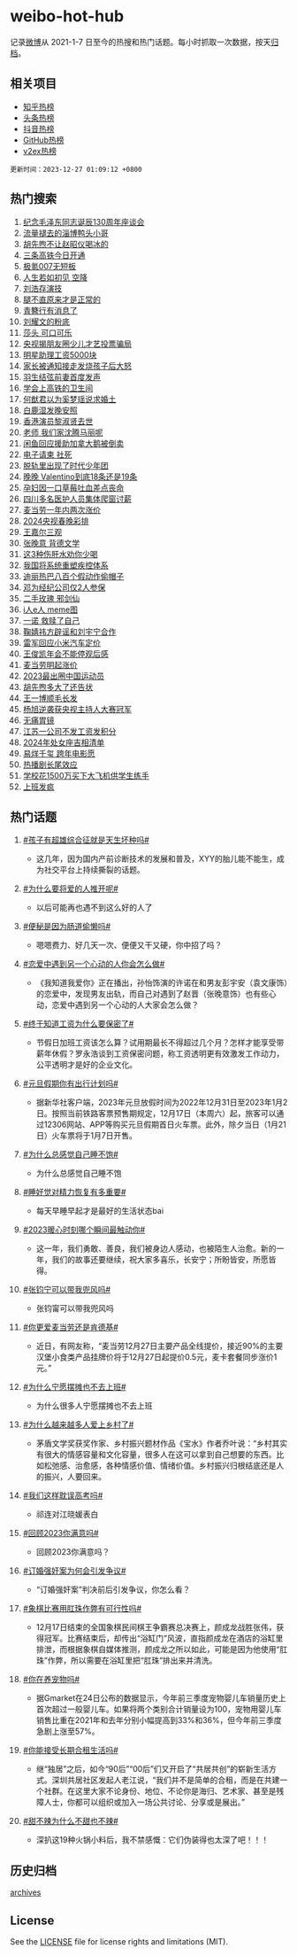 # weibo-hot-hub

记录[微博](https://www.weibo.com)从 2021-1-7 日至今的热搜和热门话题。每小时抓取一次数据，按天[归档](archives)。

## 相关项目

- [知乎热榜](https://github.com/lonnyzhang423/zhihu-hot-hub)
- [头条热榜](https://github.com/lonnyzhang423/toutiao-hot-hub)
- [抖音热榜](https://github.com/lonnyzhang423/douyin-hot-hub)
- [GitHub热榜](https://github.com/lonnyzhang423/github-hot-hub)
- [v2ex热榜](https://github.com/lonnyzhang423/v2ex-hot-hub)


`更新时间：2023-12-27 01:09:12 +0800`

## 热门搜索

1. [纪念毛泽东同志诞辰130周年座谈会](https://m.weibo.cn/search?containerid=100103type%3D1%26t%3D10%26q%3D%23%E7%BA%AA%E5%BF%B5%E6%AF%9B%E6%B3%BD%E4%B8%9C%E5%90%8C%E5%BF%97%E8%AF%9E%E8%BE%B0130%E5%91%A8%E5%B9%B4%E5%BA%A7%E8%B0%88%E4%BC%9A%23&stream_entry_id=51&isnewpage=1&extparam=seat%3D1%26dgr%3D0%26filter_type%3Drealtimehot%26c_type%3D51%26q%3D%2523%25E7%25BA%25AA%25E5%25BF%25B5%25E6%25AF%259B%25E6%25B3%25BD%25E4%25B8%259C%25E5%2590%258C%25E5%25BF%2597%25E8%25AF%259E%25E8%25BE%25B0130%25E5%2591%25A8%25E5%25B9%25B4%25E5%25BA%25A7%25E8%25B0%2588%25E4%25BC%259A%2523%26cate%3D10103%26stream_entry_id%3D51%26pos%3D0%26display_time%3D1703610550%26pre_seqid%3D170361055066201630527)
1. [流量褪去的淄博鸭头小哥](https://m.weibo.cn/search?containerid=100103type%3D1%26t%3D10%26q%3D%23%E6%B5%81%E9%87%8F%E8%A4%AA%E5%8E%BB%E7%9A%84%E6%B7%84%E5%8D%9A%E9%B8%AD%E5%A4%B4%E5%B0%8F%E5%93%A5%23&stream_entry_id=31&isnewpage=1&extparam=seat%3D1%26c_type%3D31%26band_rank%3D1%26q%3D%2523%25E6%25B5%2581%25E9%2587%258F%25E8%25A4%25AA%25E5%258E%25BB%25E7%259A%2584%25E6%25B7%2584%25E5%258D%259A%25E9%25B8%25AD%25E5%25A4%25B4%25E5%25B0%258F%25E5%2593%25A5%2523%26pos%3D0%26flag%3D32768%26filter_type%3Drealtimehot%26dgr%3D0%26realpos%3D1%26stream_entry_id%3D31%26cate%3D5001%26lcate%3D5001%26display_time%3D1703610550%26pre_seqid%3D170361055066201630527)
1. [胡先煦不让赵昭仪喝冰的](https://m.weibo.cn/search?containerid=100103type%3D1%26t%3D10%26q%3D%23%E8%83%A1%E5%85%88%E7%85%A6%E4%B8%8D%E8%AE%A9%E8%B5%B5%E6%98%AD%E4%BB%AA%E5%96%9D%E5%86%B0%E7%9A%84%23&stream_entry_id=31&isnewpage=1&extparam=seat%3D1%26c_type%3D31%26band_rank%3D2%26q%3D%2523%25E8%2583%25A1%25E5%2585%2588%25E7%2585%25A6%25E4%25B8%258D%25E8%25AE%25A9%25E8%25B5%25B5%25E6%2598%25AD%25E4%25BB%25AA%25E5%2596%259D%25E5%2586%25B0%25E7%259A%2584%2523%26pos%3D1%26flag%3D1%26filter_type%3Drealtimehot%26dgr%3D0%26realpos%3D2%26stream_entry_id%3D31%26cate%3D5001%26lcate%3D5001%26display_time%3D1703610550%26pre_seqid%3D170361055066201630527)
1. [三条高铁今日开通](https://m.weibo.cn/search?containerid=100103type%3D1%26t%3D10%26q%3D%23%E4%B8%89%E6%9D%A1%E9%AB%98%E9%93%81%E4%BB%8A%E6%97%A5%E5%BC%80%E9%80%9A%23&stream_entry_id=31&isnewpage=1&extparam=seat%3D1%26c_type%3D31%26band_rank%3D3%26q%3D%2523%25E4%25B8%2589%25E6%259D%25A1%25E9%25AB%2598%25E9%2593%2581%25E4%25BB%258A%25E6%2597%25A5%25E5%25BC%2580%25E9%2580%259A%2523%26pos%3D2%26flag%3D0%26filter_type%3Drealtimehot%26dgr%3D0%26realpos%3D3%26stream_entry_id%3D31%26cate%3D5001%26lcate%3D5001%26display_time%3D1703610550%26pre_seqid%3D170361055066201630527)
1. [极氪007无短板](https://m.weibo.cn/search?containerid=100103type%3D1%26t%3D10%26q%3D%23%E6%9E%81%E6%B0%AA007%E6%97%A0%E7%9F%AD%E6%9D%BF%23&stream_entry_id=31&isnewpage=1&extparam=seat%3D1%26c_type%3D31%26band_rank%3D4%26q%3D%2523%25E6%259E%2581%25E6%25B0%25AA007%25E6%2597%25A0%25E7%259F%25AD%25E6%259D%25BF%2523%26pos%3D3%26is_ad_pos%3D1%26adid%3D216081%26filter_type%3Drealtimehot%26dgr%3D0%26stream_entry_id%3D31%26cate%3D5001%26topic_ad%3D1%26lcate%3D5001%26display_time%3D1703610550%26pre_seqid%3D170361055066201630527)
1. [人生若如初见 空降](https://m.weibo.cn/search?containerid=100103type%3D1%26t%3D10%26q%3D%E4%BA%BA%E7%94%9F%E8%8B%A5%E5%A6%82%E5%88%9D%E8%A7%81+%E7%A9%BA%E9%99%8D&stream_entry_id=31&isnewpage=1&extparam=seat%3D1%26c_type%3D31%26band_rank%3D4%26q%3D%25E4%25BA%25BA%25E7%2594%259F%25E8%258B%25A5%25E5%25A6%2582%25E5%2588%259D%25E8%25A7%2581%2520%25E7%25A9%25BA%25E9%2599%258D%26pos%3D4%26flag%3D2%26filter_type%3Drealtimehot%26dgr%3D0%26realpos%3D4%26stream_entry_id%3D31%26cate%3D5001%26lcate%3D5001%26display_time%3D1703610550%26pre_seqid%3D170361055066201630527)
1. [刘浩存演技](https://m.weibo.cn/search?containerid=100103type%3D1%26t%3D10%26q%3D%E5%88%98%E6%B5%A9%E5%AD%98%E6%BC%94%E6%8A%80&stream_entry_id=31&isnewpage=1&extparam=seat%3D1%26c_type%3D31%26band_rank%3D5%26q%3D%25E5%2588%2598%25E6%25B5%25A9%25E5%25AD%2598%25E6%25BC%2594%25E6%258A%2580%26pos%3D5%26flag%3D0%26filter_type%3Drealtimehot%26dgr%3D0%26realpos%3D5%26stream_entry_id%3D31%26cate%3D5001%26lcate%3D5001%26display_time%3D1703610550%26pre_seqid%3D170361055066201630527)
1. [腿不直原来才是正常的](https://m.weibo.cn/search?containerid=100103type%3D1%26t%3D10%26q%3D%E8%85%BF%E4%B8%8D%E7%9B%B4%E5%8E%9F%E6%9D%A5%E6%89%8D%E6%98%AF%E6%AD%A3%E5%B8%B8%E7%9A%84&stream_entry_id=31&isnewpage=1&extparam=seat%3D1%26c_type%3D31%26band_rank%3D6%26q%3D%25E8%2585%25BF%25E4%25B8%258D%25E7%259B%25B4%25E5%258E%259F%25E6%259D%25A5%25E6%2589%258D%25E6%2598%25AF%25E6%25AD%25A3%25E5%25B8%25B8%25E7%259A%2584%26pos%3D6%26flag%3D2%26filter_type%3Drealtimehot%26dgr%3D0%26realpos%3D6%26stream_entry_id%3D31%26cate%3D5001%26lcate%3D5001%26display_time%3D1703610550%26pre_seqid%3D170361055066201630527)
1. [青簪行有消息了](https://m.weibo.cn/search?containerid=100103type%3D1%26t%3D10%26q%3D%E9%9D%92%E7%B0%AA%E8%A1%8C%E6%9C%89%E6%B6%88%E6%81%AF%E4%BA%86&stream_entry_id=31&isnewpage=1&extparam=seat%3D1%26c_type%3D31%26band_rank%3D7%26q%3D%25E9%259D%2592%25E7%25B0%25AA%25E8%25A1%258C%25E6%259C%2589%25E6%25B6%2588%25E6%2581%25AF%25E4%25BA%2586%26pos%3D7%26flag%3D0%26filter_type%3Drealtimehot%26dgr%3D0%26realpos%3D7%26stream_entry_id%3D31%26cate%3D5001%26lcate%3D5001%26display_time%3D1703610550%26pre_seqid%3D170361055066201630527)
1. [刘耀文的粉底](https://m.weibo.cn/search?containerid=100103type%3D1%26t%3D10%26q%3D%23%E5%88%98%E8%80%80%E6%96%87%E7%9A%84%E7%B2%89%E5%BA%95%23&stream_entry_id=31&isnewpage=1&extparam=seat%3D1%26c_type%3D31%26band_rank%3D8%26q%3D%2523%25E5%2588%2598%25E8%2580%2580%25E6%2596%2587%25E7%259A%2584%25E7%25B2%2589%25E5%25BA%2595%2523%26pos%3D8%26flag%3D1%26filter_type%3Drealtimehot%26dgr%3D0%26realpos%3D8%26stream_entry_id%3D31%26cate%3D5001%26lcate%3D5001%26display_time%3D1703610550%26pre_seqid%3D170361055066201630527)
1. [莎头 可口可乐](https://m.weibo.cn/search?containerid=100103type%3D1%26t%3D10%26q%3D%E8%8E%8E%E5%A4%B4+%E5%8F%AF%E5%8F%A3%E5%8F%AF%E4%B9%90&stream_entry_id=31&isnewpage=1&extparam=seat%3D1%26c_type%3D31%26band_rank%3D9%26q%3D%25E8%258E%258E%25E5%25A4%25B4%2520%25E5%258F%25AF%25E5%258F%25A3%25E5%258F%25AF%25E4%25B9%2590%26pos%3D9%26flag%3D0%26filter_type%3Drealtimehot%26dgr%3D0%26realpos%3D9%26stream_entry_id%3D31%26cate%3D5001%26lcate%3D5001%26display_time%3D1703610550%26pre_seqid%3D170361055066201630527)
1. [央视揭朋友圈少儿才艺投票骗局](https://m.weibo.cn/search?containerid=100103type%3D1%26t%3D10%26q%3D%23%E5%A4%AE%E8%A7%86%E6%8F%AD%E6%9C%8B%E5%8F%8B%E5%9C%88%E5%B0%91%E5%84%BF%E6%89%8D%E8%89%BA%E6%8A%95%E7%A5%A8%E9%AA%97%E5%B1%80%23&stream_entry_id=31&isnewpage=1&extparam=seat%3D1%26c_type%3D31%26band_rank%3D10%26q%3D%2523%25E5%25A4%25AE%25E8%25A7%2586%25E6%258F%25AD%25E6%259C%258B%25E5%258F%258B%25E5%259C%2588%25E5%25B0%2591%25E5%2584%25BF%25E6%2589%258D%25E8%2589%25BA%25E6%258A%2595%25E7%25A5%25A8%25E9%25AA%2597%25E5%25B1%2580%2523%26pos%3D10%26flag%3D0%26filter_type%3Drealtimehot%26dgr%3D0%26realpos%3D10%26stream_entry_id%3D31%26cate%3D5001%26lcate%3D5001%26display_time%3D1703610550%26pre_seqid%3D170361055066201630527)
1. [明星助理工资5000块](https://m.weibo.cn/search?containerid=100103type%3D1%26t%3D10%26q%3D%E6%98%8E%E6%98%9F%E5%8A%A9%E7%90%86%E5%B7%A5%E8%B5%845000%E5%9D%97&stream_entry_id=31&isnewpage=1&extparam=seat%3D1%26c_type%3D31%26band_rank%3D11%26q%3D%25E6%2598%258E%25E6%2598%259F%25E5%258A%25A9%25E7%2590%2586%25E5%25B7%25A5%25E8%25B5%25845000%25E5%259D%2597%26pos%3D11%26flag%3D2%26filter_type%3Drealtimehot%26dgr%3D0%26realpos%3D11%26stream_entry_id%3D31%26cate%3D5001%26lcate%3D5001%26display_time%3D1703610550%26pre_seqid%3D170361055066201630527)
1. [家长被通知接走发烧孩子后大怒](https://m.weibo.cn/search?containerid=100103type%3D1%26t%3D10%26q%3D%23%E5%AE%B6%E9%95%BF%E8%A2%AB%E9%80%9A%E7%9F%A5%E6%8E%A5%E8%B5%B0%E5%8F%91%E7%83%A7%E5%AD%A9%E5%AD%90%E5%90%8E%E5%A4%A7%E6%80%92%23&stream_entry_id=31&isnewpage=1&extparam=seat%3D1%26c_type%3D31%26band_rank%3D12%26q%3D%2523%25E5%25AE%25B6%25E9%2595%25BF%25E8%25A2%25AB%25E9%2580%259A%25E7%259F%25A5%25E6%258E%25A5%25E8%25B5%25B0%25E5%258F%2591%25E7%2583%25A7%25E5%25AD%25A9%25E5%25AD%2590%25E5%2590%258E%25E5%25A4%25A7%25E6%2580%2592%2523%26pos%3D12%26flag%3D2%26filter_type%3Drealtimehot%26dgr%3D0%26realpos%3D12%26stream_entry_id%3D31%26cate%3D5001%26lcate%3D5001%26display_time%3D1703610550%26pre_seqid%3D170361055066201630527)
1. [羽生结弦前妻首度发声](https://m.weibo.cn/search?containerid=100103type%3D1%26t%3D10%26q%3D%23%E7%BE%BD%E7%94%9F%E7%BB%93%E5%BC%A6%E5%89%8D%E5%A6%BB%E9%A6%96%E5%BA%A6%E5%8F%91%E5%A3%B0%23&stream_entry_id=31&isnewpage=1&extparam=seat%3D1%26c_type%3D31%26band_rank%3D13%26q%3D%2523%25E7%25BE%25BD%25E7%2594%259F%25E7%25BB%2593%25E5%25BC%25A6%25E5%2589%258D%25E5%25A6%25BB%25E9%25A6%2596%25E5%25BA%25A6%25E5%258F%2591%25E5%25A3%25B0%2523%26pos%3D13%26flag%3D2%26filter_type%3Drealtimehot%26dgr%3D0%26realpos%3D13%26stream_entry_id%3D31%26cate%3D5001%26lcate%3D5001%26display_time%3D1703610550%26pre_seqid%3D170361055066201630527)
1. [学会上高铁的卫生间](https://m.weibo.cn/search?containerid=100103type%3D1%26t%3D10%26q%3D%E5%AD%A6%E4%BC%9A%E4%B8%8A%E9%AB%98%E9%93%81%E7%9A%84%E5%8D%AB%E7%94%9F%E9%97%B4&stream_entry_id=31&isnewpage=1&extparam=seat%3D1%26c_type%3D31%26band_rank%3D14%26q%3D%25E5%25AD%25A6%25E4%25BC%259A%25E4%25B8%258A%25E9%25AB%2598%25E9%2593%2581%25E7%259A%2584%25E5%258D%25AB%25E7%2594%259F%25E9%2597%25B4%26pos%3D14%26flag%3D1%26filter_type%3Drealtimehot%26dgr%3D0%26realpos%3D14%26stream_entry_id%3D31%26cate%3D5001%26lcate%3D5001%26display_time%3D1703610550%26pre_seqid%3D170361055066201630527)
1. [何猷君以为奚梦瑶说求婚土](https://m.weibo.cn/search?containerid=100103type%3D1%26t%3D10%26q%3D%E4%BD%95%E7%8C%B7%E5%90%9B%E4%BB%A5%E4%B8%BA%E5%A5%9A%E6%A2%A6%E7%91%B6%E8%AF%B4%E6%B1%82%E5%A9%9A%E5%9C%9F&stream_entry_id=31&isnewpage=1&extparam=seat%3D1%26c_type%3D31%26band_rank%3D15%26q%3D%25E4%25BD%2595%25E7%258C%25B7%25E5%2590%259B%25E4%25BB%25A5%25E4%25B8%25BA%25E5%25A5%259A%25E6%25A2%25A6%25E7%2591%25B6%25E8%25AF%25B4%25E6%25B1%2582%25E5%25A9%259A%25E5%259C%259F%26pos%3D15%26flag%3D2%26filter_type%3Drealtimehot%26dgr%3D0%26realpos%3D15%26stream_entry_id%3D31%26cate%3D5001%26lcate%3D5001%26display_time%3D1703610550%26pre_seqid%3D170361055066201630527)
1. [白鹿湿发晚安照](https://m.weibo.cn/search?containerid=100103type%3D1%26t%3D10%26q%3D%23%E7%99%BD%E9%B9%BF%E6%B9%BF%E5%8F%91%E6%99%9A%E5%AE%89%E7%85%A7%23&stream_entry_id=31&isnewpage=1&extparam=seat%3D1%26c_type%3D31%26band_rank%3D16%26q%3D%2523%25E7%2599%25BD%25E9%25B9%25BF%25E6%25B9%25BF%25E5%258F%2591%25E6%2599%259A%25E5%25AE%2589%25E7%2585%25A7%2523%26pos%3D16%26flag%3D1%26filter_type%3Drealtimehot%26dgr%3D0%26realpos%3D16%26stream_entry_id%3D31%26cate%3D5001%26lcate%3D5001%26display_time%3D1703610550%26pre_seqid%3D170361055066201630527)
1. [香港演员黎淑贤去世](https://m.weibo.cn/search?containerid=100103type%3D1%26t%3D10%26q%3D%23%E9%A6%99%E6%B8%AF%E6%BC%94%E5%91%98%E9%BB%8E%E6%B7%91%E8%B4%A4%E5%8E%BB%E4%B8%96%23&stream_entry_id=31&isnewpage=1&extparam=seat%3D1%26c_type%3D31%26band_rank%3D17%26q%3D%2523%25E9%25A6%2599%25E6%25B8%25AF%25E6%25BC%2594%25E5%2591%2598%25E9%25BB%258E%25E6%25B7%2591%25E8%25B4%25A4%25E5%258E%25BB%25E4%25B8%2596%2523%26pos%3D17%26flag%3D2%26filter_type%3Drealtimehot%26dgr%3D0%26realpos%3D17%26stream_entry_id%3D31%26cate%3D5001%26lcate%3D5001%26display_time%3D1703610550%26pre_seqid%3D170361055066201630527)
1. [老师 我们家沈腾马丽呢](https://m.weibo.cn/search?containerid=100103type%3D1%26t%3D10%26q%3D%E8%80%81%E5%B8%88+%E6%88%91%E4%BB%AC%E5%AE%B6%E6%B2%88%E8%85%BE%E9%A9%AC%E4%B8%BD%E5%91%A2&stream_entry_id=31&isnewpage=1&extparam=seat%3D1%26c_type%3D31%26band_rank%3D18%26q%3D%25E8%2580%2581%25E5%25B8%2588%2520%25E6%2588%2591%25E4%25BB%25AC%25E5%25AE%25B6%25E6%25B2%2588%25E8%2585%25BE%25E9%25A9%25AC%25E4%25B8%25BD%25E5%2591%25A2%26pos%3D18%26flag%3D2%26filter_type%3Drealtimehot%26dgr%3D0%26realpos%3D18%26stream_entry_id%3D31%26cate%3D5001%26lcate%3D5001%26display_time%3D1703610550%26pre_seqid%3D170361055066201630527)
1. [闲鱼回应援助加拿大鹅被倒卖](https://m.weibo.cn/search?containerid=100103type%3D1%26t%3D10%26q%3D%23%E9%97%B2%E9%B1%BC%E5%9B%9E%E5%BA%94%E6%8F%B4%E5%8A%A9%E5%8A%A0%E6%8B%BF%E5%A4%A7%E9%B9%85%E8%A2%AB%E5%80%92%E5%8D%96%23&stream_entry_id=31&isnewpage=1&extparam=seat%3D1%26c_type%3D31%26band_rank%3D19%26q%3D%2523%25E9%2597%25B2%25E9%25B1%25BC%25E5%259B%259E%25E5%25BA%2594%25E6%258F%25B4%25E5%258A%25A9%25E5%258A%25A0%25E6%258B%25BF%25E5%25A4%25A7%25E9%25B9%2585%25E8%25A2%25AB%25E5%2580%2592%25E5%258D%2596%2523%26pos%3D19%26flag%3D0%26filter_type%3Drealtimehot%26dgr%3D0%26realpos%3D19%26stream_entry_id%3D31%26cate%3D5001%26lcate%3D5001%26display_time%3D1703610550%26pre_seqid%3D170361055066201630527)
1. [电子请柬 社死](https://m.weibo.cn/search?containerid=100103type%3D1%26t%3D10%26q%3D%E7%94%B5%E5%AD%90%E8%AF%B7%E6%9F%AC+%E7%A4%BE%E6%AD%BB&stream_entry_id=31&isnewpage=1&extparam=seat%3D1%26c_type%3D31%26band_rank%3D20%26q%3D%25E7%2594%25B5%25E5%25AD%2590%25E8%25AF%25B7%25E6%259F%25AC%2520%25E7%25A4%25BE%25E6%25AD%25BB%26pos%3D20%26flag%3D0%26filter_type%3Drealtimehot%26dgr%3D0%26realpos%3D20%26stream_entry_id%3D31%26cate%3D5001%26lcate%3D5001%26display_time%3D1703610550%26pre_seqid%3D170361055066201630527)
1. [脱轨里出现了时代少年团](https://m.weibo.cn/search?containerid=100103type%3D1%26t%3D10%26q%3D%E8%84%B1%E8%BD%A8%E9%87%8C%E5%87%BA%E7%8E%B0%E4%BA%86%E6%97%B6%E4%BB%A3%E5%B0%91%E5%B9%B4%E5%9B%A2&stream_entry_id=31&isnewpage=1&extparam=seat%3D1%26c_type%3D31%26band_rank%3D21%26q%3D%25E8%2584%25B1%25E8%25BD%25A8%25E9%2587%258C%25E5%2587%25BA%25E7%258E%25B0%25E4%25BA%2586%25E6%2597%25B6%25E4%25BB%25A3%25E5%25B0%2591%25E5%25B9%25B4%25E5%259B%25A2%26pos%3D21%26flag%3D0%26filter_type%3Drealtimehot%26dgr%3D0%26realpos%3D21%26stream_entry_id%3D31%26cate%3D5001%26lcate%3D5001%26display_time%3D1703610550%26pre_seqid%3D170361055066201630527)
1. [晚晚 Valentino到底18条还是19条](https://m.weibo.cn/search?containerid=100103type%3D1%26t%3D10%26q%3D%E6%99%9A%E6%99%9A+Valentino%E5%88%B0%E5%BA%9518%E6%9D%A1%E8%BF%98%E6%98%AF19%E6%9D%A1&stream_entry_id=31&isnewpage=1&extparam=seat%3D1%26c_type%3D31%26band_rank%3D22%26q%3D%25E6%2599%259A%25E6%2599%259A%2520Valentino%25E5%2588%25B0%25E5%25BA%259518%25E6%259D%25A1%25E8%25BF%2598%25E6%2598%25AF19%25E6%259D%25A1%26pos%3D22%26flag%3D2%26filter_type%3Drealtimehot%26dgr%3D0%26realpos%3D22%26stream_entry_id%3D31%26cate%3D5001%26lcate%3D5001%26display_time%3D1703610550%26pre_seqid%3D170361055066201630527)
1. [孕妇因一口草莓吐血差点丧命](https://m.weibo.cn/search?containerid=100103type%3D1%26t%3D10%26q%3D%23%E5%AD%95%E5%A6%87%E5%9B%A0%E4%B8%80%E5%8F%A3%E8%8D%89%E8%8E%93%E5%90%90%E8%A1%80%E5%B7%AE%E7%82%B9%E4%B8%A7%E5%91%BD%23&stream_entry_id=31&isnewpage=1&extparam=seat%3D1%26c_type%3D31%26band_rank%3D23%26q%3D%2523%25E5%25AD%2595%25E5%25A6%2587%25E5%259B%25A0%25E4%25B8%2580%25E5%258F%25A3%25E8%258D%2589%25E8%258E%2593%25E5%2590%2590%25E8%25A1%2580%25E5%25B7%25AE%25E7%2582%25B9%25E4%25B8%25A7%25E5%2591%25BD%2523%26pos%3D23%26flag%3D0%26filter_type%3Drealtimehot%26dgr%3D0%26realpos%3D23%26stream_entry_id%3D31%26cate%3D5001%26lcate%3D5001%26display_time%3D1703610550%26pre_seqid%3D170361055066201630527)
1. [四川多名医护人员集体爬窗讨薪](https://m.weibo.cn/search?containerid=100103type%3D1%26t%3D10%26q%3D%23%E5%9B%9B%E5%B7%9D%E5%A4%9A%E5%90%8D%E5%8C%BB%E6%8A%A4%E4%BA%BA%E5%91%98%E9%9B%86%E4%BD%93%E7%88%AC%E7%AA%97%E8%AE%A8%E8%96%AA%23&stream_entry_id=31&isnewpage=1&extparam=seat%3D1%26c_type%3D31%26band_rank%3D24%26q%3D%2523%25E5%259B%259B%25E5%25B7%259D%25E5%25A4%259A%25E5%2590%258D%25E5%258C%25BB%25E6%258A%25A4%25E4%25BA%25BA%25E5%2591%2598%25E9%259B%2586%25E4%25BD%2593%25E7%2588%25AC%25E7%25AA%2597%25E8%25AE%25A8%25E8%2596%25AA%2523%26pos%3D24%26flag%3D0%26filter_type%3Drealtimehot%26dgr%3D0%26realpos%3D24%26stream_entry_id%3D31%26cate%3D5001%26lcate%3D5001%26display_time%3D1703610550%26pre_seqid%3D170361055066201630527)
1. [麦当劳一年内两次涨价](https://m.weibo.cn/search?containerid=100103type%3D1%26t%3D10%26q%3D%23%E9%BA%A6%E5%BD%93%E5%8A%B3%E4%B8%80%E5%B9%B4%E5%86%85%E4%B8%A4%E6%AC%A1%E6%B6%A8%E4%BB%B7%23&stream_entry_id=31&isnewpage=1&extparam=seat%3D1%26c_type%3D31%26band_rank%3D25%26q%3D%2523%25E9%25BA%25A6%25E5%25BD%2593%25E5%258A%25B3%25E4%25B8%2580%25E5%25B9%25B4%25E5%2586%2585%25E4%25B8%25A4%25E6%25AC%25A1%25E6%25B6%25A8%25E4%25BB%25B7%2523%26pos%3D25%26flag%3D0%26filter_type%3Drealtimehot%26dgr%3D0%26realpos%3D25%26stream_entry_id%3D31%26cate%3D5001%26lcate%3D5001%26display_time%3D1703610550%26pre_seqid%3D170361055066201630527)
1. [2024央视春晚彩排](https://m.weibo.cn/search?containerid=100103type%3D1%26t%3D10%26q%3D%232024%E5%A4%AE%E8%A7%86%E6%98%A5%E6%99%9A%E5%BD%A9%E6%8E%92%23&stream_entry_id=31&isnewpage=1&extparam=seat%3D1%26c_type%3D31%26band_rank%3D26%26q%3D%25232024%25E5%25A4%25AE%25E8%25A7%2586%25E6%2598%25A5%25E6%2599%259A%25E5%25BD%25A9%25E6%258E%2592%2523%26pos%3D26%26flag%3D0%26filter_type%3Drealtimehot%26dgr%3D0%26realpos%3D26%26stream_entry_id%3D31%26cate%3D5001%26lcate%3D5001%26display_time%3D1703610550%26pre_seqid%3D170361055066201630527)
1. [王嘉尔三观](https://m.weibo.cn/search?containerid=100103type%3D1%26t%3D10%26q%3D%E7%8E%8B%E5%98%89%E5%B0%94%E4%B8%89%E8%A7%82&stream_entry_id=31&isnewpage=1&extparam=seat%3D1%26c_type%3D31%26band_rank%3D27%26q%3D%25E7%258E%258B%25E5%2598%2589%25E5%25B0%2594%25E4%25B8%2589%25E8%25A7%2582%26pos%3D27%26flag%3D0%26filter_type%3Drealtimehot%26dgr%3D0%26realpos%3D27%26stream_entry_id%3D31%26cate%3D5001%26lcate%3D5001%26display_time%3D1703610550%26pre_seqid%3D170361055066201630527)
1. [张晚意 背德文学](https://m.weibo.cn/search?containerid=100103type%3D1%26t%3D10%26q%3D%E5%BC%A0%E6%99%9A%E6%84%8F+%E8%83%8C%E5%BE%B7%E6%96%87%E5%AD%A6&stream_entry_id=31&isnewpage=1&extparam=seat%3D1%26c_type%3D31%26band_rank%3D28%26q%3D%25E5%25BC%25A0%25E6%2599%259A%25E6%2584%258F%2520%25E8%2583%258C%25E5%25BE%25B7%25E6%2596%2587%25E5%25AD%25A6%26pos%3D28%26flag%3D0%26filter_type%3Drealtimehot%26dgr%3D0%26realpos%3D28%26stream_entry_id%3D31%26cate%3D5001%26lcate%3D5001%26display_time%3D1703610550%26pre_seqid%3D170361055066201630527)
1. [这3种伤肝水劝你少喝](https://m.weibo.cn/search?containerid=100103type%3D1%26t%3D10%26q%3D%23%E8%BF%993%E7%A7%8D%E4%BC%A4%E8%82%9D%E6%B0%B4%E5%8A%9D%E4%BD%A0%E5%B0%91%E5%96%9D%23&stream_entry_id=31&isnewpage=1&extparam=seat%3D1%26c_type%3D31%26band_rank%3D29%26q%3D%2523%25E8%25BF%25993%25E7%25A7%258D%25E4%25BC%25A4%25E8%2582%259D%25E6%25B0%25B4%25E5%258A%259D%25E4%25BD%25A0%25E5%25B0%2591%25E5%2596%259D%2523%26pos%3D29%26flag%3D0%26filter_type%3Drealtimehot%26dgr%3D0%26realpos%3D29%26stream_entry_id%3D31%26cate%3D5001%26lcate%3D5001%26display_time%3D1703610550%26pre_seqid%3D170361055066201630527)
1. [我国将系统重塑疾控体系](https://m.weibo.cn/search?containerid=100103type%3D1%26t%3D10%26q%3D%23%E6%88%91%E5%9B%BD%E5%B0%86%E7%B3%BB%E7%BB%9F%E9%87%8D%E5%A1%91%E7%96%BE%E6%8E%A7%E4%BD%93%E7%B3%BB%23&stream_entry_id=31&isnewpage=1&extparam=seat%3D1%26c_type%3D31%26band_rank%3D30%26q%3D%2523%25E6%2588%2591%25E5%259B%25BD%25E5%25B0%2586%25E7%25B3%25BB%25E7%25BB%259F%25E9%2587%258D%25E5%25A1%2591%25E7%2596%25BE%25E6%258E%25A7%25E4%25BD%2593%25E7%25B3%25BB%2523%26pos%3D30%26flag%3D0%26filter_type%3Drealtimehot%26dgr%3D0%26realpos%3D30%26stream_entry_id%3D31%26cate%3D5001%26lcate%3D5001%26display_time%3D1703610550%26pre_seqid%3D170361055066201630527)
1. [迪丽热巴八百个假动作偷帽子](https://m.weibo.cn/search?containerid=100103type%3D1%26t%3D10%26q%3D%23%E8%BF%AA%E4%B8%BD%E7%83%AD%E5%B7%B4%E5%85%AB%E7%99%BE%E4%B8%AA%E5%81%87%E5%8A%A8%E4%BD%9C%E5%81%B7%E5%B8%BD%E5%AD%90%23&stream_entry_id=31&isnewpage=1&extparam=seat%3D1%26c_type%3D31%26band_rank%3D31%26q%3D%2523%25E8%25BF%25AA%25E4%25B8%25BD%25E7%2583%25AD%25E5%25B7%25B4%25E5%2585%25AB%25E7%2599%25BE%25E4%25B8%25AA%25E5%2581%2587%25E5%258A%25A8%25E4%25BD%259C%25E5%2581%25B7%25E5%25B8%25BD%25E5%25AD%2590%2523%26pos%3D31%26flag%3D1%26filter_type%3Drealtimehot%26dgr%3D0%26realpos%3D31%26stream_entry_id%3D31%26cate%3D5001%26lcate%3D5001%26display_time%3D1703610550%26pre_seqid%3D170361055066201630527)
1. [邓为经纪公司仅2人参保](https://m.weibo.cn/search?containerid=100103type%3D1%26t%3D10%26q%3D%23%E9%82%93%E4%B8%BA%E7%BB%8F%E7%BA%AA%E5%85%AC%E5%8F%B8%E4%BB%852%E4%BA%BA%E5%8F%82%E4%BF%9D%23&stream_entry_id=31&isnewpage=1&extparam=seat%3D1%26c_type%3D31%26band_rank%3D32%26q%3D%2523%25E9%2582%2593%25E4%25B8%25BA%25E7%25BB%258F%25E7%25BA%25AA%25E5%2585%25AC%25E5%258F%25B8%25E4%25BB%25852%25E4%25BA%25BA%25E5%258F%2582%25E4%25BF%259D%2523%26pos%3D32%26flag%3D0%26filter_type%3Drealtimehot%26dgr%3D0%26realpos%3D32%26stream_entry_id%3D31%26cate%3D5001%26lcate%3D5001%26display_time%3D1703610550%26pre_seqid%3D170361055066201630527)
1. [二手玫瑰 邪剑仙](https://m.weibo.cn/search?containerid=100103type%3D1%26t%3D10%26q%3D%E4%BA%8C%E6%89%8B%E7%8E%AB%E7%91%B0+%E9%82%AA%E5%89%91%E4%BB%99&stream_entry_id=31&isnewpage=1&extparam=seat%3D1%26c_type%3D31%26band_rank%3D33%26q%3D%25E4%25BA%258C%25E6%2589%258B%25E7%258E%25AB%25E7%2591%25B0%2520%25E9%2582%25AA%25E5%2589%2591%25E4%25BB%2599%26pos%3D33%26flag%3D0%26filter_type%3Drealtimehot%26dgr%3D0%26realpos%3D33%26stream_entry_id%3D31%26cate%3D5001%26lcate%3D5001%26display_time%3D1703610550%26pre_seqid%3D170361055066201630527)
1. [i人e人 meme图](https://m.weibo.cn/search?containerid=100103type%3D1%26t%3D10%26q%3Di%E4%BA%BAe%E4%BA%BA+meme%E5%9B%BE&stream_entry_id=31&isnewpage=1&extparam=seat%3D1%26c_type%3D31%26band_rank%3D34%26q%3Di%25E4%25BA%25BAe%25E4%25BA%25BA%2520meme%25E5%259B%25BE%26pos%3D34%26flag%3D0%26filter_type%3Drealtimehot%26dgr%3D0%26realpos%3D34%26stream_entry_id%3D31%26cate%3D5001%26lcate%3D5001%26display_time%3D1703610550%26pre_seqid%3D170361055066201630527)
1. [一诺 救赎了自己](https://m.weibo.cn/search?containerid=100103type%3D1%26t%3D10%26q%3D%E4%B8%80%E8%AF%BA+%E6%95%91%E8%B5%8E%E4%BA%86%E8%87%AA%E5%B7%B1&stream_entry_id=31&isnewpage=1&extparam=seat%3D1%26c_type%3D31%26band_rank%3D35%26q%3D%25E4%25B8%2580%25E8%25AF%25BA%2520%25E6%2595%2591%25E8%25B5%258E%25E4%25BA%2586%25E8%2587%25AA%25E5%25B7%25B1%26pos%3D35%26flag%3D0%26filter_type%3Drealtimehot%26dgr%3D0%26realpos%3D35%26stream_entry_id%3D31%26cate%3D5001%26lcate%3D5001%26display_time%3D1703610550%26pre_seqid%3D170361055066201630527)
1. [鞠婧祎方辟谣和刘宇宁合作](https://m.weibo.cn/search?containerid=100103type%3D1%26t%3D10%26q%3D%23%E9%9E%A0%E5%A9%A7%E7%A5%8E%E6%96%B9%E8%BE%9F%E8%B0%A3%E5%92%8C%E5%88%98%E5%AE%87%E5%AE%81%E5%90%88%E4%BD%9C%23&stream_entry_id=31&isnewpage=1&extparam=seat%3D1%26c_type%3D31%26band_rank%3D36%26q%3D%2523%25E9%259E%25A0%25E5%25A9%25A7%25E7%25A5%258E%25E6%2596%25B9%25E8%25BE%259F%25E8%25B0%25A3%25E5%2592%258C%25E5%2588%2598%25E5%25AE%2587%25E5%25AE%2581%25E5%2590%2588%25E4%25BD%259C%2523%26pos%3D36%26flag%3D0%26filter_type%3Drealtimehot%26dgr%3D0%26realpos%3D36%26stream_entry_id%3D31%26cate%3D5001%26lcate%3D5001%26display_time%3D1703610550%26pre_seqid%3D170361055066201630527)
1. [雷军回应小米汽车定价](https://m.weibo.cn/search?containerid=100103type%3D1%26t%3D10%26q%3D%23%E9%9B%B7%E5%86%9B%E5%9B%9E%E5%BA%94%E5%B0%8F%E7%B1%B3%E6%B1%BD%E8%BD%A6%E5%AE%9A%E4%BB%B7%23&stream_entry_id=31&isnewpage=1&extparam=seat%3D1%26c_type%3D31%26band_rank%3D37%26q%3D%2523%25E9%259B%25B7%25E5%2586%259B%25E5%259B%259E%25E5%25BA%2594%25E5%25B0%258F%25E7%25B1%25B3%25E6%25B1%25BD%25E8%25BD%25A6%25E5%25AE%259A%25E4%25BB%25B7%2523%26pos%3D37%26flag%3D0%26filter_type%3Drealtimehot%26dgr%3D0%26realpos%3D37%26stream_entry_id%3D31%26cate%3D5001%26lcate%3D5001%26display_time%3D1703610550%26pre_seqid%3D170361055066201630527)
1. [王俊凯年会不能停观后感](https://m.weibo.cn/search?containerid=100103type%3D1%26t%3D10%26q%3D%23%E7%8E%8B%E4%BF%8A%E5%87%AF%E5%B9%B4%E4%BC%9A%E4%B8%8D%E8%83%BD%E5%81%9C%E8%A7%82%E5%90%8E%E6%84%9F%23&stream_entry_id=31&isnewpage=1&extparam=seat%3D1%26c_type%3D31%26band_rank%3D38%26q%3D%2523%25E7%258E%258B%25E4%25BF%258A%25E5%2587%25AF%25E5%25B9%25B4%25E4%25BC%259A%25E4%25B8%258D%25E8%2583%25BD%25E5%2581%259C%25E8%25A7%2582%25E5%2590%258E%25E6%2584%259F%2523%26pos%3D38%26flag%3D0%26filter_type%3Drealtimehot%26dgr%3D0%26realpos%3D38%26stream_entry_id%3D31%26cate%3D5001%26lcate%3D5001%26display_time%3D1703610550%26pre_seqid%3D170361055066201630527)
1. [麦当劳明起涨价](https://m.weibo.cn/search?containerid=100103type%3D1%26t%3D10%26q%3D%23%E9%BA%A6%E5%BD%93%E5%8A%B3%E6%98%8E%E8%B5%B7%E6%B6%A8%E4%BB%B7%23&stream_entry_id=31&isnewpage=1&extparam=seat%3D1%26c_type%3D31%26band_rank%3D39%26q%3D%2523%25E9%25BA%25A6%25E5%25BD%2593%25E5%258A%25B3%25E6%2598%258E%25E8%25B5%25B7%25E6%25B6%25A8%25E4%25BB%25B7%2523%26pos%3D39%26flag%3D0%26filter_type%3Drealtimehot%26dgr%3D0%26realpos%3D39%26stream_entry_id%3D31%26cate%3D5001%26lcate%3D5001%26display_time%3D1703610550%26pre_seqid%3D170361055066201630527)
1. [2023最出圈中国运动员](https://m.weibo.cn/search?containerid=100103type%3D1%26t%3D10%26q%3D%232023%E6%9C%80%E5%87%BA%E5%9C%88%E4%B8%AD%E5%9B%BD%E8%BF%90%E5%8A%A8%E5%91%98%23&stream_entry_id=31&isnewpage=1&extparam=seat%3D1%26c_type%3D31%26band_rank%3D40%26q%3D%25232023%25E6%259C%2580%25E5%2587%25BA%25E5%259C%2588%25E4%25B8%25AD%25E5%259B%25BD%25E8%25BF%2590%25E5%258A%25A8%25E5%2591%2598%2523%26pos%3D40%26flag%3D32768%26filter_type%3Drealtimehot%26dgr%3D0%26realpos%3D40%26stream_entry_id%3D31%26cate%3D5001%26lcate%3D5001%26display_time%3D1703610550%26pre_seqid%3D170361055066201630527)
1. [胡先煦多大了还告状](https://m.weibo.cn/search?containerid=100103type%3D1%26t%3D10%26q%3D%E8%83%A1%E5%85%88%E7%85%A6%E5%A4%9A%E5%A4%A7%E4%BA%86%E8%BF%98%E5%91%8A%E7%8A%B6&stream_entry_id=31&isnewpage=1&extparam=seat%3D1%26c_type%3D31%26band_rank%3D41%26q%3D%25E8%2583%25A1%25E5%2585%2588%25E7%2585%25A6%25E5%25A4%259A%25E5%25A4%25A7%25E4%25BA%2586%25E8%25BF%2598%25E5%2591%258A%25E7%258A%25B6%26pos%3D41%26flag%3D1%26filter_type%3Drealtimehot%26dgr%3D0%26realpos%3D41%26stream_entry_id%3D31%26cate%3D5001%26lcate%3D5001%26display_time%3D1703610550%26pre_seqid%3D170361055066201630527)
1. [王一博顺毛长发](https://m.weibo.cn/search?containerid=100103type%3D1%26t%3D10%26q%3D%23%E7%8E%8B%E4%B8%80%E5%8D%9A%E9%A1%BA%E6%AF%9B%E9%95%BF%E5%8F%91%23&stream_entry_id=31&isnewpage=1&extparam=seat%3D1%26c_type%3D31%26band_rank%3D42%26q%3D%2523%25E7%258E%258B%25E4%25B8%2580%25E5%258D%259A%25E9%25A1%25BA%25E6%25AF%259B%25E9%2595%25BF%25E5%258F%2591%2523%26pos%3D42%26flag%3D0%26filter_type%3Drealtimehot%26dgr%3D0%26realpos%3D42%26stream_entry_id%3D31%26cate%3D5001%26lcate%3D5001%26display_time%3D1703610550%26pre_seqid%3D170361055066201630527)
1. [杨旭逆袭获央视主持人大赛冠军](https://m.weibo.cn/search?containerid=100103type%3D1%26t%3D10%26q%3D%23%E6%9D%A8%E6%97%AD%E9%80%86%E8%A2%AD%E8%8E%B7%E5%A4%AE%E8%A7%86%E4%B8%BB%E6%8C%81%E4%BA%BA%E5%A4%A7%E8%B5%9B%E5%86%A0%E5%86%9B%23&stream_entry_id=31&isnewpage=1&extparam=seat%3D1%26c_type%3D31%26band_rank%3D43%26q%3D%2523%25E6%259D%25A8%25E6%2597%25AD%25E9%2580%2586%25E8%25A2%25AD%25E8%258E%25B7%25E5%25A4%25AE%25E8%25A7%2586%25E4%25B8%25BB%25E6%258C%2581%25E4%25BA%25BA%25E5%25A4%25A7%25E8%25B5%259B%25E5%2586%25A0%25E5%2586%259B%2523%26pos%3D43%26flag%3D32768%26filter_type%3Drealtimehot%26dgr%3D0%26realpos%3D43%26stream_entry_id%3D31%26cate%3D5001%26lcate%3D5001%26display_time%3D1703610550%26pre_seqid%3D170361055066201630527)
1. [无痛胃镜](https://m.weibo.cn/search?containerid=100103type%3D1%26t%3D10%26q%3D%E6%97%A0%E7%97%9B%E8%83%83%E9%95%9C&stream_entry_id=31&isnewpage=1&extparam=seat%3D1%26c_type%3D31%26band_rank%3D44%26q%3D%25E6%2597%25A0%25E7%2597%259B%25E8%2583%2583%25E9%2595%259C%26pos%3D44%26flag%3D0%26filter_type%3Drealtimehot%26dgr%3D0%26realpos%3D44%26stream_entry_id%3D31%26cate%3D5001%26lcate%3D5001%26display_time%3D1703610550%26pre_seqid%3D170361055066201630527)
1. [江苏一公司不发工资发积分](https://m.weibo.cn/search?containerid=100103type%3D1%26t%3D10%26q%3D%23%E6%B1%9F%E8%8B%8F%E4%B8%80%E5%85%AC%E5%8F%B8%E4%B8%8D%E5%8F%91%E5%B7%A5%E8%B5%84%E5%8F%91%E7%A7%AF%E5%88%86%23&stream_entry_id=31&isnewpage=1&extparam=seat%3D1%26c_type%3D31%26band_rank%3D45%26q%3D%2523%25E6%25B1%259F%25E8%258B%258F%25E4%25B8%2580%25E5%2585%25AC%25E5%258F%25B8%25E4%25B8%258D%25E5%258F%2591%25E5%25B7%25A5%25E8%25B5%2584%25E5%258F%2591%25E7%25A7%25AF%25E5%2588%2586%2523%26pos%3D45%26flag%3D0%26filter_type%3Drealtimehot%26dgr%3D0%26realpos%3D45%26stream_entry_id%3D31%26cate%3D5001%26lcate%3D5001%26display_time%3D1703610550%26pre_seqid%3D170361055066201630527)
1. [2024年处女座吉相清单](https://m.weibo.cn/search?containerid=100103type%3D1%26t%3D10%26q%3D2024%E5%B9%B4%E5%A4%84%E5%A5%B3%E5%BA%A7%E5%90%89%E7%9B%B8%E6%B8%85%E5%8D%95&stream_entry_id=31&isnewpage=1&extparam=seat%3D1%26c_type%3D31%26band_rank%3D46%26q%3D2024%25E5%25B9%25B4%25E5%25A4%2584%25E5%25A5%25B3%25E5%25BA%25A7%25E5%2590%2589%25E7%259B%25B8%25E6%25B8%2585%25E5%258D%2595%26pos%3D46%26flag%3D0%26filter_type%3Drealtimehot%26dgr%3D0%26realpos%3D46%26stream_entry_id%3D31%26cate%3D5001%26lcate%3D5001%26display_time%3D1703610550%26pre_seqid%3D170361055066201630527)
1. [易烊千玺 跨年电影愿](https://m.weibo.cn/search?containerid=100103type%3D1%26t%3D10%26q%3D%E6%98%93%E7%83%8A%E5%8D%83%E7%8E%BA+%E8%B7%A8%E5%B9%B4%E7%94%B5%E5%BD%B1%E6%84%BF&stream_entry_id=31&isnewpage=1&extparam=seat%3D1%26c_type%3D31%26band_rank%3D47%26q%3D%25E6%2598%2593%25E7%2583%258A%25E5%258D%2583%25E7%258E%25BA%2520%25E8%25B7%25A8%25E5%25B9%25B4%25E7%2594%25B5%25E5%25BD%25B1%25E6%2584%25BF%26pos%3D47%26flag%3D0%26filter_type%3Drealtimehot%26dgr%3D0%26realpos%3D47%26stream_entry_id%3D31%26cate%3D5001%26lcate%3D5001%26display_time%3D1703610550%26pre_seqid%3D170361055066201630527)
1. [热播剧长尾效应](https://m.weibo.cn/search?containerid=100103type%3D1%26t%3D10%26q%3D%E7%83%AD%E6%92%AD%E5%89%A7%E9%95%BF%E5%B0%BE%E6%95%88%E5%BA%94&stream_entry_id=31&isnewpage=1&extparam=seat%3D1%26c_type%3D31%26band_rank%3D48%26q%3D%25E7%2583%25AD%25E6%2592%25AD%25E5%2589%25A7%25E9%2595%25BF%25E5%25B0%25BE%25E6%2595%2588%25E5%25BA%2594%26pos%3D48%26flag%3D0%26filter_type%3Drealtimehot%26dgr%3D0%26realpos%3D48%26stream_entry_id%3D31%26cate%3D5001%26lcate%3D5001%26display_time%3D1703610550%26pre_seqid%3D170361055066201630527)
1. [学校花1500万买下大飞机供学生练手](https://m.weibo.cn/search?containerid=100103type%3D1%26t%3D10%26q%3D%23%E5%AD%A6%E6%A0%A1%E8%8A%B11500%E4%B8%87%E4%B9%B0%E4%B8%8B%E5%A4%A7%E9%A3%9E%E6%9C%BA%E4%BE%9B%E5%AD%A6%E7%94%9F%E7%BB%83%E6%89%8B%23&stream_entry_id=31&isnewpage=1&extparam=seat%3D1%26c_type%3D31%26band_rank%3D49%26q%3D%2523%25E5%25AD%25A6%25E6%25A0%25A1%25E8%258A%25B11500%25E4%25B8%2587%25E4%25B9%25B0%25E4%25B8%258B%25E5%25A4%25A7%25E9%25A3%259E%25E6%259C%25BA%25E4%25BE%259B%25E5%25AD%25A6%25E7%2594%259F%25E7%25BB%2583%25E6%2589%258B%2523%26pos%3D49%26flag%3D32768%26filter_type%3Drealtimehot%26dgr%3D0%26realpos%3D49%26stream_entry_id%3D31%26cate%3D5001%26lcate%3D5001%26display_time%3D1703610550%26pre_seqid%3D170361055066201630527)
1. [上班发疯](https://m.weibo.cn/search?containerid=100103type%3D1%26t%3D10%26q%3D%E4%B8%8A%E7%8F%AD%E5%8F%91%E7%96%AF&stream_entry_id=31&isnewpage=1&extparam=seat%3D1%26c_type%3D31%26band_rank%3D50%26q%3D%25E4%25B8%258A%25E7%258F%25AD%25E5%258F%2591%25E7%2596%25AF%26pos%3D50%26flag%3D0%26filter_type%3Drealtimehot%26dgr%3D0%26realpos%3D50%26stream_entry_id%3D31%26cate%3D5001%26lcate%3D5001%26display_time%3D1703610550%26pre_seqid%3D170361055066201630527)

## 热门话题

1. [#孩子有超雄综合征就是天生坏种吗#](https://m.weibo.cn/search?containerid=231522type%3D1%26t%3D10%26q%3D%23%E5%AD%A9%E5%AD%90%E6%9C%89%E8%B6%85%E9%9B%84%E7%BB%BC%E5%90%88%E5%BE%81%E5%B0%B1%E6%98%AF%E5%A4%A9%E7%94%9F%E5%9D%8F%E7%A7%8D%E5%90%97%23&stream_entry_id=128&isnewpage=1&extparam=seat%3D1%26dgr%3D0%26cate%3D5004%26lcate%3D5004%26unitid%3D1703553433865%26pos%3D1-0-0%26c_type%3D128%26display_time%3D1703610552%26pre_seqid%3D170361055203900452187)
    - 这几年，因为国内产前诊断技术的发展和普及，XYY的胎儿能不能生，成为社交平台上持续撕裂的话题。

1. [#为什么要将爱的人推开呢#](https://m.weibo.cn/search?containerid=231522type%3D1%26t%3D10%26q%3D%23%E4%B8%BA%E4%BB%80%E4%B9%88%E8%A6%81%E5%B0%86%E7%88%B1%E7%9A%84%E4%BA%BA%E6%8E%A8%E5%BC%80%E5%91%A2%23&stream_entry_id=128&isnewpage=1&extparam=seat%3D1%26dgr%3D0%26cate%3D5004%26lcate%3D5004%26unitid%3D1703488316131%26pos%3D1-0-1%26c_type%3D128%26display_time%3D1703610552%26pre_seqid%3D170361055203900452187)
    - 以后可能再也遇不到这么好的人了

1. [#便秘是因为肠道偷懒吗#](https://m.weibo.cn/search?containerid=231522type%3D1%26t%3D10%26q%3D%23%E4%BE%BF%E7%A7%98%E6%98%AF%E5%9B%A0%E4%B8%BA%E8%82%A0%E9%81%93%E5%81%B7%E6%87%92%E5%90%97%23&stream_entry_id=128&isnewpage=1&extparam=seat%3D1%26dgr%3D0%26cate%3D5004%26lcate%3D5004%26unitid%3D1703474799734%26pos%3D1-0-2%26c_type%3D128%26display_time%3D1703610552%26pre_seqid%3D170361055203900452187)
    - 嗯嗯费力、好几天一次、便便又干又硬，你中招了吗？

1. [#恋爱中遇到另一个心动的人你会怎么做#](https://m.weibo.cn/search?containerid=231522type%3D1%26t%3D10%26q%3D%23%E6%81%8B%E7%88%B1%E4%B8%AD%E9%81%87%E5%88%B0%E5%8F%A6%E4%B8%80%E4%B8%AA%E5%BF%83%E5%8A%A8%E7%9A%84%E4%BA%BA%E4%BD%A0%E4%BC%9A%E6%80%8E%E4%B9%88%E5%81%9A%23&stream_entry_id=128&isnewpage=1&extparam=seat%3D1%26dgr%3D0%26cate%3D5004%26lcate%3D5004%26unitid%3D1703510262120%26pos%3D1-0-3%26c_type%3D128%26display_time%3D1703610552%26pre_seqid%3D170361055203900452187)
    - 《我知道我爱你》正在播出，孙怡饰演的许诺在和男友彭宇安（袁文康饰）的恋爱中，发现男友出轨，而自己对遇到了赵晋（张晚意饰）也有些心动，恋爱中遇到另一个心动的人大家会怎么做？

1. [#终于知道工资为什么要保密了#](https://m.weibo.cn/search?containerid=231522type%3D1%26t%3D10%26q%3D%23%E7%BB%88%E4%BA%8E%E7%9F%A5%E9%81%93%E5%B7%A5%E8%B5%84%E4%B8%BA%E4%BB%80%E4%B9%88%E8%A6%81%E4%BF%9D%E5%AF%86%E4%BA%86%23&stream_entry_id=128&isnewpage=1&extparam=seat%3D1%26dgr%3D0%26cate%3D5004%26lcate%3D5004%26unitid%3D1703507858003%26pos%3D1-0-4%26c_type%3D128%26display_time%3D1703610552%26pre_seqid%3D170361055203900452187)
    - 节假日加班工资该怎么算？试用期最长不得超过几个月？怎样才能享受带薪年休假？罗永浩谈到工资保密问题，称工资透明更有效激发工作动力，公平透明才是好的企业文化。

1. [#元旦假期你有出行计划吗#](https://m.weibo.cn/search?containerid=231522type%3D1%26t%3D10%26q%3D%23%E5%85%83%E6%97%A6%E5%81%87%E6%9C%9F%E4%BD%A0%E6%9C%89%E5%87%BA%E8%A1%8C%E8%AE%A1%E5%88%92%E5%90%97%23&stream_entry_id=128&isnewpage=1&extparam=seat%3D1%26dgr%3D0%26cate%3D5004%26lcate%3D5004%26unitid%3D1703469393374%26pos%3D1-0-5%26c_type%3D128%26display_time%3D1703610552%26pre_seqid%3D170361055203900452187)
    - 据新华社客户端，2023年元旦放假时间为2022年12月31日至2023年1月2日。按照当前铁路客票预售期规定，12月17日（本周六）起，旅客可以通过12306网站、APP等购买元旦假期首日火车票。此外，除夕当日（1月21日）火车票将于1月7日开售。

1. [#为什么总感觉自己睡不饱#](https://m.weibo.cn/search?containerid=231522type%3D1%26t%3D10%26q%3D%23%E4%B8%BA%E4%BB%80%E4%B9%88%E6%80%BB%E6%84%9F%E8%A7%89%E8%87%AA%E5%B7%B1%E7%9D%A1%E4%B8%8D%E9%A5%B1%23&stream_entry_id=128&isnewpage=1&extparam=seat%3D1%26dgr%3D0%26cate%3D5004%26lcate%3D5004%26unitid%3D1703505743256%26pos%3D1-0-6%26c_type%3D128%26display_time%3D1703610552%26pre_seqid%3D170361055203900452187)
    - 为什么总感觉自己睡不饱

1. [#睡好觉对精力恢复有多重要#](https://m.weibo.cn/search?containerid=231522type%3D1%26t%3D10%26q%3D%23%E7%9D%A1%E5%A5%BD%E8%A7%89%E5%AF%B9%E7%B2%BE%E5%8A%9B%E6%81%A2%E5%A4%8D%E6%9C%89%E5%A4%9A%E9%87%8D%E8%A6%81%23&stream_entry_id=128&isnewpage=1&extparam=seat%3D1%26dgr%3D0%26cate%3D5004%26lcate%3D5004%26unitid%3D1703552832525%26pos%3D1-0-7%26c_type%3D128%26display_time%3D1703610552%26pre_seqid%3D170361055203900452187)
    - 每天早睡早起才是最好的生活状态bai

1. [#2023暖心时刻哪个瞬间最触动你#](https://m.weibo.cn/search?containerid=231522type%3D1%26t%3D10%26q%3D%232023%E6%9A%96%E5%BF%83%E6%97%B6%E5%88%BB%E5%93%AA%E4%B8%AA%E7%9E%AC%E9%97%B4%E6%9C%80%E8%A7%A6%E5%8A%A8%E4%BD%A0%23&stream_entry_id=128&isnewpage=1&extparam=seat%3D1%26dgr%3D0%26cate%3D5004%26lcate%3D5004%26unitid%3D1703467293743%26pos%3D1-0-8%26c_type%3D128%26display_time%3D1703610552%26pre_seqid%3D170361055203900452187)
    - 这一年，我们勇敢、善良，我们被身边人感动，也被陌生人治愈。新的一年，我们的故事还要继续，祝大家多喜乐，长安宁；所盼皆安，所愿皆得。

1. [#张钧宁可以带我兜风吗#](https://m.weibo.cn/search?containerid=231522type%3D1%26t%3D10%26q%3D%23%E5%BC%A0%E9%92%A7%E5%AE%81%E5%8F%AF%E4%BB%A5%E5%B8%A6%E6%88%91%E5%85%9C%E9%A3%8E%E5%90%97%23&stream_entry_id=128&isnewpage=1&extparam=seat%3D1%26dgr%3D0%26cate%3D5004%26lcate%3D5004%26unitid%3D1703486513090%26pos%3D1-0-9%26c_type%3D128%26display_time%3D1703610552%26pre_seqid%3D170361055203900452187)
    - 张钧甯可以带我兜风吗

1. [#你更爱麦当劳还是肯德基#](https://m.weibo.cn/search?containerid=231522type%3D1%26t%3D10%26q%3D%23%E4%BD%A0%E6%9B%B4%E7%88%B1%E9%BA%A6%E5%BD%93%E5%8A%B3%E8%BF%98%E6%98%AF%E8%82%AF%E5%BE%B7%E5%9F%BA%23&stream_entry_id=128&isnewpage=1&extparam=seat%3D1%26dgr%3D0%26cate%3D5004%26lcate%3D5004%26unitid%3D1703485610139%26pos%3D1-0-10%26c_type%3D128%26display_time%3D1703610552%26pre_seqid%3D170361055203900452187)
    - 近日，有网友称，“麦当劳12月27日主要产品全线提价，接近90%的主要汉堡小食类产品挂牌价将于12月27日起提价0.5元，麦卡套餐同步涨价1元。”

1. [#为什么宁愿摆摊也不去上班#](https://m.weibo.cn/search?containerid=231522type%3D1%26t%3D10%26q%3D%23%E4%B8%BA%E4%BB%80%E4%B9%88%E5%AE%81%E6%84%BF%E6%91%86%E6%91%8A%E4%B9%9F%E4%B8%8D%E5%8E%BB%E4%B8%8A%E7%8F%AD%23&stream_entry_id=128&isnewpage=1&extparam=seat%3D1%26dgr%3D0%26cate%3D5004%26lcate%3D5004%26unitid%3D1703586125463%26pos%3D1-0-11%26c_type%3D128%26display_time%3D1703610552%26pre_seqid%3D170361055203900452187)
    - 为什么很多人宁愿摆摊也不去上班

1. [#为什么越来越多人爱上乡村了#](https://m.weibo.cn/search?containerid=231522type%3D1%26t%3D10%26q%3D%23%E4%B8%BA%E4%BB%80%E4%B9%88%E8%B6%8A%E6%9D%A5%E8%B6%8A%E5%A4%9A%E4%BA%BA%E7%88%B1%E4%B8%8A%E4%B9%A1%E6%9D%91%E4%BA%86%23&stream_entry_id=128&isnewpage=1&extparam=seat%3D1%26dgr%3D0%26cate%3D5004%26lcate%3D5004%26unitid%3D1703593958092%26pos%3D1-0-12%26c_type%3D128%26display_time%3D1703610552%26pre_seqid%3D170361055203900452187)
    - 茅盾文学奖获奖作家、乡村振兴题材作品《宝水》作者乔叶说：“乡村其实有很大的情感容量和文化容量，很多人在这可以拿到自己想要的东西。比如松弛感、治愈感，各种情感价值、情绪价值。乡村振兴归根结底还是人的振兴，人要回来。

1. [#我们这样耽误高考吗#](https://m.weibo.cn/search?containerid=231522type%3D1%26t%3D10%26q%3D%23%E6%88%91%E4%BB%AC%E8%BF%99%E6%A0%B7%E8%80%BD%E8%AF%AF%E9%AB%98%E8%80%83%E5%90%97%23&stream_entry_id=128&isnewpage=1&extparam=seat%3D1%26dgr%3D0%26cate%3D5004%26lcate%3D5004%26unitid%3D1703490416165%26pos%3D1-0-13%26c_type%3D128%26display_time%3D1703610552%26pre_seqid%3D170361055203900452187)
    - 祁连对江晓媛表白

1. [#回顾2023你满意吗#](https://m.weibo.cn/search?containerid=231522type%3D1%26t%3D10%26q%3D%23%E5%9B%9E%E9%A1%BE2023%E4%BD%A0%E6%BB%A1%E6%84%8F%E5%90%97%23&stream_entry_id=128&isnewpage=1&extparam=seat%3D1%26dgr%3D0%26cate%3D5004%26lcate%3D5004%26unitid%3D1703503930710%26pos%3D1-0-14%26c_type%3D128%26display_time%3D1703610552%26pre_seqid%3D170361055203900452187)
    - 回顾2023你满意吗？

1. [#订婚强奸案为何会引发争议#](https://m.weibo.cn/search?containerid=231522type%3D1%26t%3D10%26q%3D%23%E8%AE%A2%E5%A9%9A%E5%BC%BA%E5%A5%B8%E6%A1%88%E4%B8%BA%E4%BD%95%E4%BC%9A%E5%BC%95%E5%8F%91%E4%BA%89%E8%AE%AE%23&stream_entry_id=128&isnewpage=1&extparam=seat%3D1%26dgr%3D0%26cate%3D5004%26lcate%3D5004%26unitid%3D1703561846742%26pos%3D1-0-15%26c_type%3D128%26display_time%3D1703610552%26pre_seqid%3D170361055203900452187)
    - “订婚强奸案”判决前后引发争议，你怎么看？

1. [#象棋比赛用肛珠作弊有可行性吗#](https://m.weibo.cn/search?containerid=231522type%3D1%26t%3D10%26q%3D%23%E8%B1%A1%E6%A3%8B%E6%AF%94%E8%B5%9B%E7%94%A8%E8%82%9B%E7%8F%A0%E4%BD%9C%E5%BC%8A%E6%9C%89%E5%8F%AF%E8%A1%8C%E6%80%A7%E5%90%97%23&stream_entry_id=128&isnewpage=1&extparam=seat%3D1%26dgr%3D0%26cate%3D5004%26lcate%3D5004%26unitid%3D1703590021336%26pos%3D1-0-16%26c_type%3D128%26display_time%3D1703610552%26pre_seqid%3D170361055203900452187)
    - 12月17日结束的全国象棋民间棋王争霸赛总决赛上，颜成龙战胜张伟，获得冠军。比赛结束后，却传出“浴缸门”风波，直指颜成龙在酒店的浴缸里排泄，而根据象棋自媒体推测，颜成龙之所以如此，可能是因为他使用“肛珠”作弊，所以需要在浴缸里把“肛珠”排出来并清洗。

1. [#你在养宠物吗#](https://m.weibo.cn/search?containerid=231522type%3D1%26t%3D10%26q%3D%23%E4%BD%A0%E5%9C%A8%E5%85%BB%E5%AE%A0%E7%89%A9%E5%90%97%23&stream_entry_id=128&isnewpage=1&extparam=seat%3D1%26dgr%3D0%26cate%3D5004%26lcate%3D5004%26unitid%3D1703588245135%26pos%3D1-0-17%26c_type%3D128%26display_time%3D1703610552%26pre_seqid%3D170361055203900452187)
    - 据Gmarket在24日公布的数据显示，今年前三季度宠物婴儿车销量历史上首次超过一般婴儿车。如果将两个类别合计销量设为100，宠物用婴儿车销售比重在2021年和去年分别小幅提高到33%和36%，但今年前三季度急剧上涨至57%。

1. [#你能接受长期合租生活吗#](https://m.weibo.cn/search?containerid=231522type%3D1%26t%3D10%26q%3D%23%E4%BD%A0%E8%83%BD%E6%8E%A5%E5%8F%97%E9%95%BF%E6%9C%9F%E5%90%88%E7%A7%9F%E7%94%9F%E6%B4%BB%E5%90%97%23&stream_entry_id=128&isnewpage=1&extparam=seat%3D1%26dgr%3D0%26cate%3D5004%26lcate%3D5004%26unitid%3D1703587336420%26pos%3D1-0-18%26c_type%3D128%26display_time%3D1703610552%26pre_seqid%3D170361055203900452187)
    - 继“独居”之后，如今“90后”“00后”们又开启了“共居共创”的崭新生活方式。深圳共居社区发起人老江说，“我们并不是简单的合租，而是在共建一个社群。在这里大家不论身份、地位、不论你是海归、艺术家、甚至是残障人士，你都可以组织或加入一场公共讨论、分享或是展出。”

1. [#甜不辣为什么不甜也不辣#](https://m.weibo.cn/search?containerid=231522type%3D1%26t%3D10%26q%3D%23%E7%94%9C%E4%B8%8D%E8%BE%A3%E4%B8%BA%E4%BB%80%E4%B9%88%E4%B8%8D%E7%94%9C%E4%B9%9F%E4%B8%8D%E8%BE%A3%23&stream_entry_id=128&isnewpage=1&extparam=seat%3D1%26dgr%3D0%26cate%3D5004%26lcate%3D5004%26unitid%3D1703584061752%26pos%3D1-0-19%26c_type%3D128%26display_time%3D1703610552%26pre_seqid%3D170361055203900452187)
    - 深扒这19种火锅小料后，我不禁感慨：它们伪装得也太深了吧！！！


## 历史归档

[archives](archives)

## License

See the [LICENSE](LICENSE) file for license rights and limitations (MIT).

